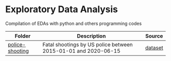 # Exploratory Data Analysis
 Compilation of EDAs with python and others programming codes
 
 
Folder | Description | Source
---|--- |---
[police-shooting]() | Fatal shootings by US police between 2015-01-01 and 2020-06-15 | [dataset](https://www.kaggle.com/mrmorj/data-police-shootings) 
